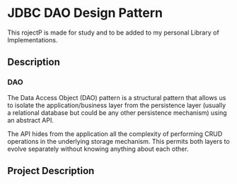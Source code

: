 # JDBC DAO Design Pattern 
This rojectP is made for study and to be added to my personal Library of Implementations.

## Description

### DAO
The Data Access Object (DAO) pattern is a structural pattern that allows us to isolate the application/business 
layer from the persistence layer (usually a relational database but could be any other persistence mechanism) 
using an abstract API.

The API hides from the application all the complexity of performing CRUD operations in the underlying storage mechanism. 
This permits both layers to evolve separately without knowing anything about each other.

## Project Description
